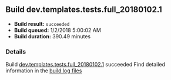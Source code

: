 ## Build dev.templates.tests.full_20180102.1
- **Build result:** `succeeded`
- **Build queued:** 1/2/2018 5:00:02 AM
- **Build duration:** 390.49 minutes
### Details
Build [dev.templates.tests.full_20180102.1](https://winappstudio.visualstudio.com/web/build.aspx?pcguid=a4ef43be-68ce-4195-a619-079b4d9834c2&builduri=vstfs%3a%2f%2f%2fBuild%2fBuild%2f24575) succeeded
Find detailed information in the [build log files](https://uwpctdiags.blob.core.windows.net/buildlogs/dev.templates.tests.full_20180102.1_logs.zip)
